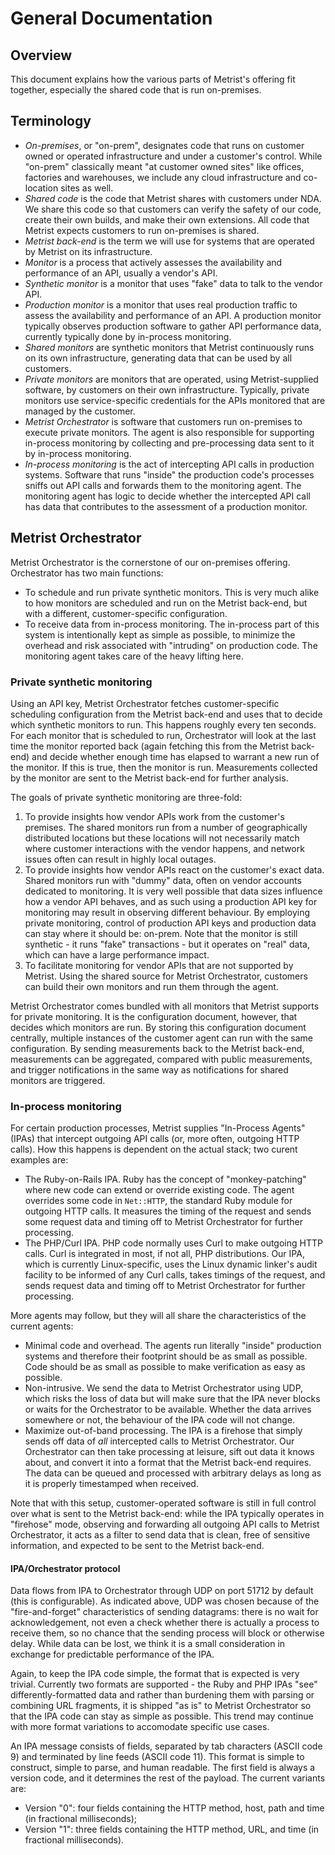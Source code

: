 # General Documentation

## Overview

This document explains how the various parts of Metrist's offering fit together, especially
the shared code that is run on-premises.

## Terminology

* *On-premises*, or "on-prem", designates code that runs on customer owned or operated infrastructure
  and under a customer's control. While "on-prem" classically meant "at customer owned sites" like
  offices, factories and warehouses, we include any cloud infrastructure and co-location sites as well.
* *Shared code* is the code that Metrist shares with customers under NDA. We share this
  code so that customers can verify the safety of our code, create their own builds, and make their
  own extensions. All code that Metrist expects customers to run on-premises is shared.
* *Metrist back-end* is the term we will use for systems that are operated by Metrist on
  its infrastructure.
* *Monitor* is a process that actively assesses the availability and performance of an API, usually a
  vendor's API.
* *Synthetic monitor* is a monitor that uses "fake" data to talk to the vendor API.
* *Production monitor* is a monitor that uses real production traffic to assess the availability
  and performance of an API. A production monitor typically observes production software to gather
  API performance data, currently typically done by in-process monitoring.
* *Shared monitors* are synthetic monitors that Metrist continuously runs on its own infrastructure,
  generating data that can be used by all customers.
* *Private monitors* are monitors that are operated, using Metrist-supplied software, by customers on their own
  infrastructure. Typically, private monitors use service-specific credentials for the APIs monitored that are
  managed by the customer.
* *Metrist Orchestrator* is software that customers run on-premises to execute private monitors.
  The agent is also responsible for supporting in-process monitoring by collecting and pre-processing data
  sent to it by in-process monitoring.
* *In-process monitoring* is the act of intercepting API calls in production systems. Software that
  runs "inside" the production code's processes sniffs out API calls and forwards them to the monitoring
  agent. The monitoring agent has logic to decide whether the intercepted API call has data that contributes
  to the assessment of a production monitor.

## Metrist Orchestrator

Metrist Orchestrator is the cornerstone of our on-premises offering. Orchestrator has two main functions:

* To schedule and run private synthetic monitors. This is very much alike to how monitors are scheduled
  and run on the Metrist back-end, but with a different, customer-specific configuration.
* To receive data from in-process monitoring. The in-process part of this system is intentionally kept
  as simple as possible, to minimize the overhead and risk associated with "intruding" on production
  code. The monitoring agent takes care of the heavy lifting here.

### Private synthetic monitoring

Using an API key, Metrist Orchestrator fetches customer-specific scheduling configuration
from the Metrist back-end and uses that to decide which synthetic monitors to run. This happens
roughly every ten seconds. For each monitor that is scheduled to run, Orchestrator will look at the last
time the monitor reported back (again fetching this from the Metrist back-end) and decide whether enough
time has elapsed to warrant a new run of the monitor. If this is true, then the monitor is run.
Measurements collected by the monitor are sent to the Metrist back-end for further analysis.

The goals of private synthetic monitoring are three-fold:

1. To provide insights how vendor APIs work from the customer's premises. The shared monitors run from
   a number of geographically distributed locations but these locations will not necessarily match where
   customer interactions with the vendor happens, and network issues often can result in highly local
   outages.
2. To provide insights how vendor APIs react on the customer's exact data. Shared monitors run with
   "dummy" data, often on vendor accounts dedicated to monitoring. It is very well possible that data sizes
   influence how a vendor API behaves, and as such using a production API key for monitoring may
   result in observing different behaviour. By employing private monitoring, control of production
   API keys and production data can stay where it should be: on-prem. Note that the monitor is still
   synthetic - it runs "fake" transactions - but it operates on "real" data, which can
   have a large performance impact.
3. To facilitate monitoring for vendor APIs that are not supported by Metrist. Using the
   shared source for Metrist Orchestrator, customers can build their own monitors and run them through the agent.

Metrist Orchestrator comes bundled with all monitors that Metrist supports for private monitoring. It
is the configuration document, however, that decides which monitors are run. By storing this configuration
document centrally, multiple instances of the customer agent can run with the same configuration. By
sending measurements back to the Metrist back-end, measurements can be aggregated, compared with
public measurements, and trigger notifications in the same way as notifications for shared monitors
are triggered.

<!-- TODO: links to installation, configuration, monitoring DSL -->

### In-process monitoring

For certain production processes, Metrist supplies "In-Process Agents" (IPAs) that intercept
outgoing API calls (or, more often, outgoing HTTP calls). How this happens is dependent on the actual
stack; two curent examples are:

* The Ruby-on-Rails IPA. Ruby has the concept of "monkey-patching" where new code can extend or override
  existing code. The agent overrides some code in `Net::HTTP`, the standard Ruby module for outgoing HTTP
  calls. It measures the timing of the request and sends some request data and timing off to Metrist Orchestrator for
  further processing.
* The PHP/Curl IPA. PHP code normally uses Curl to make outgoing HTTP calls. Curl is integrated in most,
  if not all, PHP distributions. Our IPA, which is currently Linux-specific, uses the Linux dynamic
  linker's audit facility to be informed of any Curl calls, takes timings of the request, and sends request
  data and timing off to Metrist Orchestrator for further processing.

More agents may follow, but they will all share the characteristics of the current agents:

* Minimal code and overhead. The agents run literally "inside" production systems and therefore their footprint
  should be as small as possible. Code should be as small as possible to make verification as easy as possible.
* Non-intrusive. We send the data to Metrist Orchestrator using UDP, which risks the loss of data but will make sure that
  the IPA never blocks or waits for the Orchestrator to be available. Whether the data arrives somewhere or not, the
  behaviour of the IPA code will not change.
* Maximize out-of-band processing. The IPA is a firehose that simply sends off data of _all_ intercepted calls to
  Metrist Orchestrator. Our Orchestrator can then take processing at leisure, sift out data it knows about, and convert it into
  a format that the Metrist back-end requires. The data can be queued and processed with arbitrary delays as long as it is properly timestamped when received.

Note that with this setup, customer-operated software is still in full control over what is sent to the Metrist back-end: while the IPA typically operates in "firehose" mode, observing and forwarding all outgoing API calls
to Metrist Orchestrator, it acts as a filter to send data that is clean, free of sensitive information, and
expected to be sent to the Metrist back-end.

#### IPA/Orchestrator protocol

Data flows from IPA to Orchestrator through UDP on port 51712 by default (this is configurable). As indicated above,
UDP was chosen because of the "fire-and-forget" characteristics of sending datagrams: there is no wait for
acknowledgement, not even a check whether there is actually a process to receive them, so no chance that the
sending process will block or otherwise delay. While data can be lost, we think it is a small consideration
in exchange for predictable performance of the IPA.

Again, to keep the IPA code simple, the format that is expected is very trivial. Currently two formats are
supported - the Ruby and PHP IPAs "see" differently-formatted data and rather than burdening them with parsing
or combining URL fragments, it is shipped "as is" to Metrist Orchestrator so that the IPA code can stay as simple as possible. This
trend may continue with more format variations to accomodate specific use cases.

An IPA message consists of fields, separated by tab characters (ASCII code 9) and terminated by line feeds (ASCII code 11). This
format is simple to construct, simple to parse, and human readable. The first field is always a version code, and it determines
the rest of the payload. The current variants are:

* Version "0": four fields containing the HTTP method, host, path and time (in fractional milliseconds);
* Version "1": three fields containing the HTTP method, URL, and time (in fractional milliseconds).
